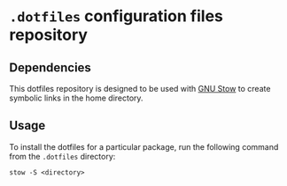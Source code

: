 # `.dotfiles` configuration files repository

## Dependencies

This dotfiles repository is designed to be used with [GNU Stow](https://www.gnu.org/software/stow/) to create symbolic links in the home directory.

## Usage

To install the dotfiles for a particular package, run the following command from the `.dotfiles` directory:

    stow -S <directory>
